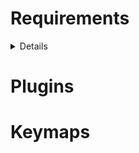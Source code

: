 
# Requirements

<details>

- wget
- gcc
- ripgrep
- fd
- git
    - lazygit
- tree-sitter
    - nodejs
- (Optional)
    - Nix package manager

</details>

# Plugins

# Keymaps



